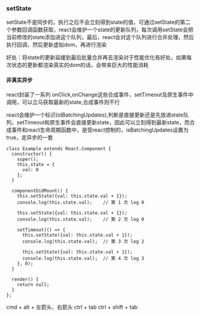 ### setState
setState不是同步的，执行之后不会立刻得到state的值，可通过setState的第二个参数回调函数获取，react会维护一个state的更新队列，每次调用setState会把当前修改的state添加进这个队列，最后，react会对这个队列进行合并处理，然后执行回调，然后更新虚拟dom，再进行渲染

好处：将state的更新延缓到最后批量合并再去渲染对于性能优化有好处，如果每次状态的更新都渲染真实的dom的话，会带来巨大的性能消耗

#### 非真实异步
react封装了一系列 onClick,onChange这些合成事件，setTimeout及原生事件中调用，可以立马获取最新的state,合成事件则不行

react会维护一个标识(idBatchingUpdates),判断是直接更新还是先放进state队列，setTimeout和原生事件会直接更新state，因此可以立刻得到最新state，而合成事件和react生命周期函数中，是受react控制的，isBatchingUpdates设置为true，走异步的一套

```
class Example extends React.Component {
  constructor() {
    super();
    this.state = {
      val: 0
    };
  }
  
  componentDidMount() {
    this.setState({val: this.state.val + 1});
    console.log(this.state.val);    // 第 1 次 log 0

    this.setState({val: this.state.val + 1});
    console.log(this.state.val);    // 第 2 次 log 0

    setTimeout(() => {
      this.setState({val: this.state.val + 1});
      console.log(this.state.val);  // 第 3 次 log 2

      this.setState({val: this.state.val + 1});
      console.log(this.state.val);  // 第 4 次 log 3
    }, 0);
  }

  render() {
    return null;
  }
};
```

cmd + alt + 左箭头、右箭头
ctrl + tab
ctrl + shift + tab


